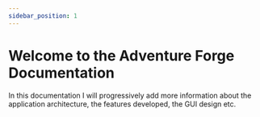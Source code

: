 ```yaml
---
sidebar_position: 1
---
```


# Welcome to the Adventure Forge Documentation

In this documentation I will progressively add more information about the application architecture, the features developed, the GUI design etc.
